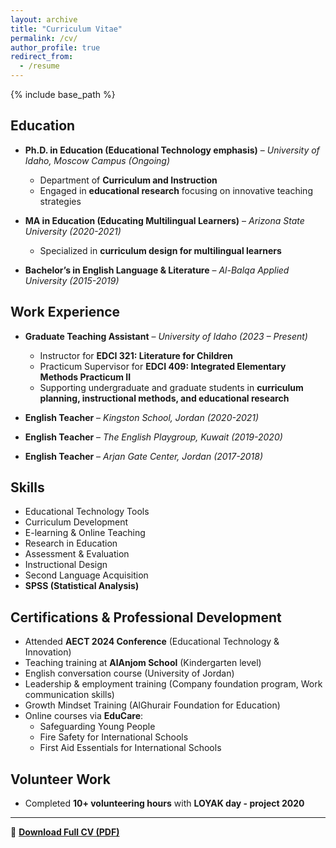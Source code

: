 ```yaml
---
layout: archive
title: "Curriculum Vitae"
permalink: /cv/
author_profile: true
redirect_from:
  - /resume
---
```


{% include base_path %}

## Education
- **Ph.D. in Education (Educational Technology emphasis)** – *University of Idaho, Moscow Campus (Ongoing)*  
  - Department of **Curriculum and Instruction**  
  - Engaged in **educational research** focusing on innovative teaching strategies  

- **MA in Education (Educating Multilingual Learners)** – *Arizona State University (2020-2021)*  
  - Specialized in **curriculum design for multilingual learners**  

- **Bachelor’s in English Language & Literature** – *Al-Balqa Applied University (2015-2019)*  

## Work Experience
- **Graduate Teaching Assistant** – *University of Idaho (2023 – Present)*  
  - Instructor for **EDCI 321: Literature for Children**  
  - Practicum Supervisor for **EDCI 409: Integrated Elementary Methods Practicum II**  
  - Supporting undergraduate and graduate students in **curriculum planning, instructional methods, and educational research**  

- **English Teacher** – *Kingston School, Jordan (2020-2021)*  
- **English Teacher** – *The English Playgroup, Kuwait (2019-2020)*  
- **English Teacher** – *Arjan Gate Center, Jordan (2017-2018)*  

## Skills
- Educational Technology Tools  
- Curriculum Development  
- E-learning & Online Teaching  
- Research in Education  
- Assessment & Evaluation  
- Instructional Design  
- Second Language Acquisition  
- **SPSS (Statistical Analysis)**  

## Certifications & Professional Development
- Attended **AECT 2024 Conference** (Educational Technology & Innovation)  
- Teaching training at **AlAnjom School** (Kindergarten level)  
- English conversation course (University of Jordan)  
- Leadership & employment training (Company foundation program, Work communication skills)  
- Growth Mindset Training (AlGhurair Foundation for Education)  
- Online courses via **EduCare**:  
  - Safeguarding Young People  
  - Fire Safety for International Schools  
  - First Aid Essentials for International Schools  

## Volunteer Work
- Completed **10+ volunteering hours** with **LOYAK day - project 2020**  

---
📄 **[Download Full CV (PDF)](/files/Raghad_Alsaka_CV.pdf)**
